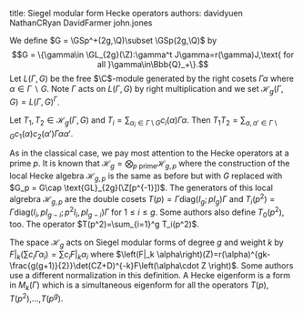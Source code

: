 title: Siegel modular form Hecke operators
authors:
    davidyuen
    NathanCRyan
    DavidFarmer
    john.jones

We define $G = \GSp^+(2g,\Q)\subset \GSp(2g,\Q)$ by
$$G = \{\gamma\in \GL_{2g}(\Z):\gamma^t J\gamma=r(\gamma)J,\text{ for all }\gamma\in\Bbb{Q}_+\}.$$
Let $L(\Gamma,G)$ be the free $\C$-module generated by the right cosets $\Gamma\alpha$ where $\alpha\in\Gamma \backslash G$.  Note $\Gamma$ acts on $L(\Gamma,G)$ by right multiplication and we set $\mathcal{H}_g(\Gamma,G)=L(\Gamma,G)^\Gamma$.  

Let $T_1,T_2\in \mathcal{H}_g(\Gamma,G)$ and
$T_i = \sum_{\alpha_i \in \Gamma \setminus G} c_i(\alpha) \Gamma\alpha.$  Then $T_1 T_2 = \sum_{\alpha,\alpha'\in \Gamma \setminus G} c_1(\alpha)c_2(\alpha')\Gamma\alpha\alpha'$.

As in the classical case, we pay most attention to the Hecke operators at a prime $p$.  It is known that $\mathcal{H}_g = \bigotimes_{p\text{ prime}} \mathcal{H}_{g,p}$ where the construction of the local Hecke algebra $\mathcal{H}_{g,p}$ is the same as before but with $G$ replaced with $G_p = G\cap \text{GL}_{2g}(\Z[p^{-1}])$.  The generators of this local algrebra $\mathcal{H}_{g,p}$ are the double cosets $T(p)=\Gamma\text{diag}(I_g;pI_g)\Gamma$ and $T_i(p^2)=\Gamma \text{diag}(I_i,pI_{g-i};p^2I_i,pI_{g-i})\Gamma$
for $1\leq i \leq g$.  Some authors also define $T_0(p^2)$, too.  The operator $T(p^2)=\sum_{i=1}^g T_i(p^2)$.

The space $\mathcal{H}_g$ acts on <a class="knowl-title" knowl="mf.siegel">Siegel modular forms</a> of degree $g$ and weight $k$ by $F|_k\left(\sum c_i\Gamma\alpha_i\right)=\sum c_i F|_k\alpha_i$ where $\left(F|_k \alpha\right)(Z)=r(\alpha)^{gk-\frac{g(g+1)}{2}}\det(CZ+D)^{-k}F\left(\alpha\cdot Z \right)$.  Some authors use a different normalization in this definition.  A Hecke eigenform is a form in $M_k(\Gamma)$ which is a simultaneous eigenform for all
the operators $T(p)$, $T(p^2)$,...,$T(p^g)$.
